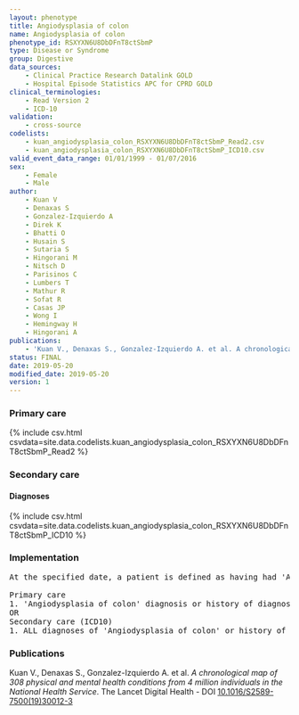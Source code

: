 ```yaml
---
layout: phenotype
title: Angiodysplasia of colon
name: Angiodysplasia of colon
phenotype_id: RSXYXN6U8DbDFnT8ctSbmP 
type: Disease or Syndrome
group: Digestive
data_sources: 
    - Clinical Practice Research Datalink GOLD
    - Hospital Episode Statistics APC for CPRD GOLD
clinical_terminologies: 
    - Read Version 2
    - ICD-10
validation: 
    - cross-source
codelists: 
    - kuan_angiodysplasia_colon_RSXYXN6U8DbDFnT8ctSbmP_Read2.csv
    - kuan_angiodysplasia_colon_RSXYXN6U8DbDFnT8ctSbmP_ICD10.csv
valid_event_data_range: 01/01/1999 - 01/07/2016
sex: 
    - Female
    - Male
author: 
    - Kuan V
    - Denaxas S
    - Gonzalez-Izquierdo A
    - Direk K
    - Bhatti O
    - Husain S
    - Sutaria S
    - Hingorani M
    - Nitsch D
    - Parisinos C
    - Lumbers T
    - Mathur R
    - Sofat R
    - Casas JP
    - Wong I
    - Hemingway H
    - Hingorani A
publications: 
    - 'Kuan V., Denaxas S., Gonzalez-Izquierdo A. et al. A chronological map of 308 physical and mental health conditions from 4 million individuals in the National Health Service. The Lancet Digital Health - DOI: 10.1016/S2589-7500(19)30012-3' 
status: FINAL
date: 2019-05-20
modified_date: 2019-05-20
version: 1
---
```

### Primary care 
{% include csv.html csvdata=site.data.codelists.kuan_angiodysplasia_colon_RSXYXN6U8DbDFnT8ctSbmP_Read2 %}
### Secondary care 
#### Diagnoses 
{% include csv.html csvdata=site.data.codelists.kuan_angiodysplasia_colon_RSXYXN6U8DbDFnT8ctSbmP_ICD10 %}
### Implementation 
<pre>At the specified date, a patient is defined as having had 'Angiodysplasia of colon' IF they meet the criteria for any of the following on or before the specified date. The earliest date on which the individual meets any of the following criteria on or before the specified date is defined as the first event date:

Primary care
1. 'Angiodysplasia of colon' diagnosis or history of diagnosis during a consultation 
OR
Secondary care (ICD10)
1. ALL diagnoses of 'Angiodysplasia of colon' or history of diagnosis during a hospitalization</pre> 
 
### Publications 
Kuan V., Denaxas S., Gonzalez-Izquierdo A. et al. _A chronological map of 308 physical and mental health conditions from 4 million individuals in the National Health Service_. The Lancet Digital Health - DOI <a href='https://www.thelancet.com/journals/landig/article/PIIS2589-7500(19)30012-3/fulltext'>10.1016/S2589-7500(19)30012-3</a>